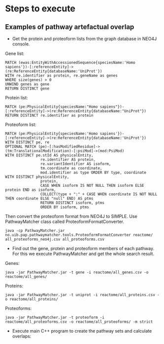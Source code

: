 # Steps to execute

## Examples of pathway artefactual overlap

* Get the protein and proteoform lists from the graph database in NEO4J console.

Gene list:
~~~~
MATCH (ewas:EntityWithAccessionedSequence{speciesName:'Homo sapiens'})-[:referenceEntity]->(re:ReferenceEntity{databaseName:'UniProt'})
WITH re.identifier as protein, re.geneName as genes
WHERE size(genes) > 0  
UNWIND genes as gene
RETURN DISTINCT gene
~~~~

Protein list:
~~~~
MATCH (pe:PhysicalEntity{speciesName:"Homo sapiens"})-[:referenceEntity]->(re:ReferenceEntity{databaseName:"UniProt"})
RETURN DISTINCT re.identifier as protein
~~~~

Proteoform list:
~~~~
MATCH (pe:PhysicalEntity{speciesName:'Homo sapiens'})-[:referenceEntity]->(re:ReferenceEntity{databaseName:'UniProt'})
WITH DISTINCT pe, re
OPTIONAL MATCH (pe)-[:hasModifiedResidue]->(tm:TranslationalModification)-[:psiMod]->(mod:PsiMod)
WITH DISTINCT pe.stId AS physicalEntity,
                re.identifier AS protein,
                re.variantIdentifier AS isoform,
                tm.coordinate as coordinate, 
                mod.identifier as type ORDER BY type, coordinate
WITH DISTINCT physicalEntity,
				protein,
                CASE WHEN isoform IS NOT NULL THEN isoform ELSE protein END as isoform,
                COLLECT(type + ":" + CASE WHEN coordinate IS NOT NULL THEN coordinate ELSE "null" END) AS ptms
                RETURN DISTINCT isoform, ptms
                ORDER BY isoform, ptms
~~~~

Then convert the proteoform format from NEO4J to SIMPLE. Use PathwayMatcher class called ProteoformFormatConverter.
~~~~
java -cp PathwayMatcher.jar no.uib.pap.pathwaymatcher.tools.ProteoformFormatConverter reactome/ all_proteoforms_neo4j.csv all_proteoforms.csv
~~~~

* Find out the gene, protein and proteoform members of each pathway. For this we execute PathwayMatcher and get the whole search result.

Genes:
~~~~
java -jar PathwayMatcher.jar -t gene -i reactome/all_genes.csv -o reactome/all_genes/
~~~~

Proteins:
~~~~
java -jar PathwayMatcher.jar -t uniprot -i reactome/all_proteins.csv -o reactome/all_proteins/
~~~~

Proteoforms:
~~~~
java -jar PathwayMatcher.jar -t proteoform -i reactome/all_proteoforms.csv -o reactome/all_proteoforms/ -m strict
~~~~

* Execute main C++ program to create the pathway sets and calculate overlaps:
~~~~

~~~~